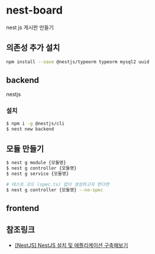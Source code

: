 # nest-board

nest js 게시판 만들기

## 의존성 추가 설치

```sh
npm install --save @nestjs/typeorm typeorm mysql2 uuid
```

## backend

nestjs

### 설치

```sh
$ npm i -g @nestjs/cli
$ nest new backend
```

## 모듈 만들기

```sh
$ nest g module {모듈명}
$ nest g controller {모듈명}
$ nest g service {모듈명}

# 테스트 코드 (spec.ts) 없이 생성하고자 한다면
$ nest g controller {모듈명} --no-spec
```

## frontend

## 참조링크

- [[NestJS] NestJS 설치 및 애플리케이션 구축해보기](https://kth990303.tistory.com/410)
